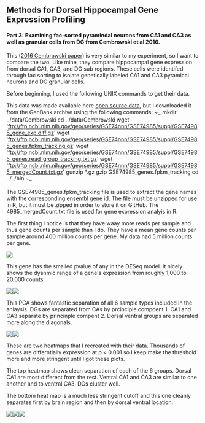 Methods for Dorsal Hippocampal Gene Expression Profiling
--------------------------------------------------------

#### Part 3: Examining fac-sorted pyramindal neurons from CA1 and CA3 as well as granular cells from DG from Cembrowski et al 2016.

This ([2016 Cembrowski
paper](https://elifesciences.org/content/5/e14997#fig1s30)) is very
similar to my experiment, so I want to compare the two. Like mine, they
compare hippocampal gene expression from dorsal CA1, CA3, and DG sub
regions. These cells were identifed through fac sorting to isolate
genetically labeled CA1 and CA3 pyramical neurons and DG granular cells.

Before beginning, I used the following UNIX commands to get their data.

This data was made available here [open source
data](https://www.janelia.org/lab/spruston-lab/resources/source-data-simulation-code-other-resources),
but I downloaded it from the GenBank archive using the following
commands: ~<sub>~</sub> mkdir ../data/Cembrowski cd ../data/Cembrowski
wget
'<ftp://ftp.ncbi.nlm.nih.gov/geo/series/GSE74nnn/GSE74985/suppl/GSE74985_gene_exp.diff.gz>'
wget
'<ftp://ftp.ncbi.nlm.nih.gov/geo/series/GSE74nnn/GSE74985/suppl/GSE74985_genes.fpkm_tracking.gz>'
wget
'<ftp://ftp.ncbi.nlm.nih.gov/geo/series/GSE74nnn/GSE74985/suppl/GSE74985_genes.read_group_tracking.txt.gz>'
wget
'<ftp://ftp.ncbi.nlm.nih.gov/geo/series/GSE74nnn/GSE74985/suppl/GSE74985_mergedCount.txt.gz>'
gunzip \*.gz gzip GSE74985\_genes.fpkm\_tracking cd ../../bin
~<sub>~</sub>

The GSE74985\_genes.fpkm\_tracking file is used to extract the gene
names with the corresponding ensembl gene id. The file must be unzipped
for use in R, but it must be zipped in order to store it on GitHub. The
4985\_mergedCount.txt file is used for gene expression analyis in R.

The first thing I notice is that they have waay more reads per sample
and thus gene counts per sample than I do. They have a mean gene counts
per sample around 400 million counts per gene. My data had 5 million
counts per gene.

![](../figures/04_Cembrowski/edgeR-1.png)

This gene has the smalled pvalue of any in the DESeq model. It nicely
shows the dyanmic range of a gene's expression from roughly 1,000 to
20,000 counts.

![](../figures/04_Cembrowski/DifferentialGeneExpressionAnalysis-1.png)![](../figures/04_Cembrowski/DifferentialGeneExpressionAnalysis-2.png)

This PCA shows fantastic separation of all 6 sample types included in
the anlaysis. DGs are separated from CAs by prcinciple compoent 1. CA1
and CA3 separate by princinple compent 2. Dorsal ventral groups are
separated more along the diagonals.

![](../figures/04_Cembrowski/PCA-1.png)![](../figures/04_Cembrowski/PCA-2.png)

These are two heatmaps that I recreated with their data. Thousands of
genes are differntially expression at p &lt; 0.001 so I keep make the
threshold more and more stringent until I got these plots.

The top heatmap shows clean separation of each of the 6 groups. Dorsal
CA1 are most different from the rest. Ventral CA1 and CA3 are similar to
one another and to ventral CA3. DGs cluster well.

The bottom heat map is a much less stringent cutoff and this one cleanly
separates first by brain region and then by dorsal ventral location.

![](../figures/04_Cembrowski/Heatmap100DEgenes-1.png)![](../figures/04_Cembrowski/Heatmap100DEgenes-2.png)![](../figures/04_Cembrowski/Heatmap100DEgenes-3.png)

